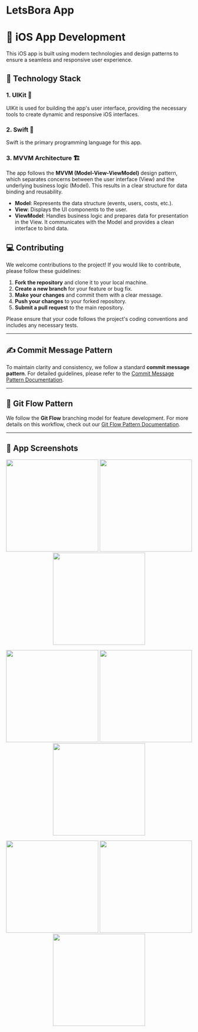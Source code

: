 # LetsBora App

#  iOS App Development

This iOS app is built using modern technologies and design patterns to ensure a seamless and responsive user experience.

## 🚀 Technology Stack

### 1. **UIKit** 🎨
UIKit is used for building the app's user interface, providing the necessary tools to create dynamic and responsive iOS interfaces.

### 2. **Swift** 🦅
Swift is the primary programming language for this app. 

### 3. **MVVM Architecture** 🏗️
The app follows the **MVVM (Model-View-ViewModel)** design pattern, which separates concerns between the user interface (View) and the underlying business logic (Model). This results in a clear structure for data binding and reusability.

- **Model**: Represents the data structure (events, users, costs, etc.).
- **View**: Displays the UI components to the user.
- **ViewModel**: Handles business logic and prepares data for presentation in the View. It communicates with the Model and provides a clean interface to bind data.


## 💻 Contributing

We welcome contributions to the project! If you would like to contribute, please follow these guidelines:

1. **Fork the repository** and clone it to your local machine.
2. **Create a new branch** for your feature or bug fix.
3. **Make your changes** and commit them with a clear message.
4. **Push your changes** to your forked repository.
5. **Submit a pull request** to the main repository.

Please ensure that your code follows the project's coding conventions and includes any necessary tests.

---

## ✍️ Commit Message Pattern

To maintain clarity and consistency, we follow a standard **commit message pattern**. For detailed guidelines, please refer to the [Commit Message Pattern Documentation](Docs/Commit%20Message%20Pattern.md).

---

## 🔄 Git Flow Pattern

We follow the **Git Flow** branching model for feature development. For more details on this workflow, check out our [Git Flow Pattern Documentation](Git%20Flow%20Pattern.md).

---

## 📱 App Screenshots
<p align="center">
  <img src="https://github.com/user-attachments/assets/2981559b-cadb-443a-ac7f-d5e947237e11" width="250" />
  <img src="https://github.com/user-attachments/assets/acbe854e-cd59-4c19-8cdb-041224af2f5b" width="250" />
  <img src="https://github.com/user-attachments/assets/24121e27-2860-417a-9560-eb48ec5e5b6a" width="250" />
</p>

<p align="center">
  <img src="https://github.com/user-attachments/assets/0870b43b-2e87-4db3-95a8-9c40b3e8227a" width="250" />
  <img src="https://github.com/user-attachments/assets/0e4fadbd-d0e4-4e79-9440-5177b8bc1e63" width="250" />
  <img src="https://github.com/user-attachments/assets/84223e64-74a0-4805-bb4f-1027f0023b1e" width="250" />
</p>

<p align="center">
  <img src="https://github.com/user-attachments/assets/e568448c-626c-4cc9-a4c3-73801f96519f" width="250" />
  <img src="https://github.com/user-attachments/assets/0959b840-e6de-4486-bbac-e57f279008ed" width="250" />
  <img src="https://github.com/user-attachments/assets/3d3c5a7a-d280-43cc-9ef4-54e92fc03a4e" width="250" />
</p>

